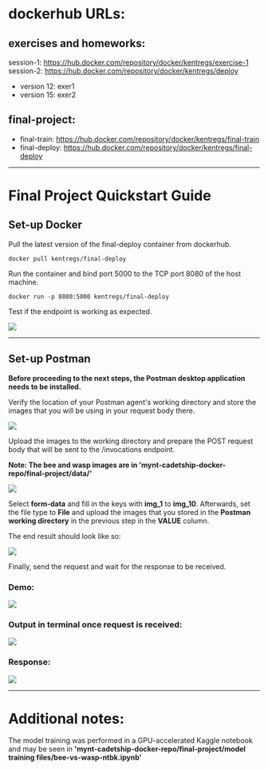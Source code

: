 # dockerhub URLs:
## exercises and homeworks:
session-1: https://hub.docker.com/repository/docker/kentregs/exercise-1  
session-2: https://hub.docker.com/repository/docker/kentregs/deploy
- version 12: exer1
- version 15: exer2
## final-project:
- final-train: https://hub.docker.com/repository/docker/kentregs/final-train
- final-deploy: https://hub.docker.com/repository/docker/kentregs/final-deploy
---
# Final Project Quickstart Guide
## Set-up Docker 
Pull the latest version of the final-deploy container from dockerhub.
```
docker pull kentregs/final-deploy
```
Run the container and bind port 5000 to the TCP port 8080 of the host machine. 
```
docker run -p 8080:5000 kentregs/final-deploy
```
Test if the endpoint is working as expected.

![](https://i.imgur.com/GdnlHqW.png)

---

## Set-up Postman 
**Before proceeding to the next steps, the Postman desktop application needs to be installed.**  

Verify the location of your Postman agent's working directory and store the images that you will be using in your request body there. 

![](https://i.imgur.com/seIQCIo.gif)

Upload the images to the working directory and prepare the POST request body that will be sent to the /invocations endpoint.  

**Note: The bee and wasp images are in 'mynt-cadetship-docker-repo/final-project/data/'**

![](https://i.imgur.com/mCQlH2q.png)

Select **form-data** and fill in the keys with **img_1** to **img_10**. Afterwards, set the file type to **File** and upload the images that you stored in the **Postman working directory** in the previous step in the **VALUE** column.  

The end result should look like so:

![](https://i.imgur.com/0Uctzxf.png)

Finally, send the request and wait for the response to be received.  

### Demo:

![](https://i.imgur.com/xHTUeZV.gif)

### Output in terminal once request is received:

![](https://i.imgur.com/VPmo1zO.png)

### Response:
![](https://i.imgur.com/OWdkF4K.png)

---

# Additional notes:
The model training was performed in a GPU-accelerated Kaggle notebook and may be seen in **'mynt-cadetship-docker-repo/final-project/model training files/bee-vs-wasp-ntbk.ipynb'**
